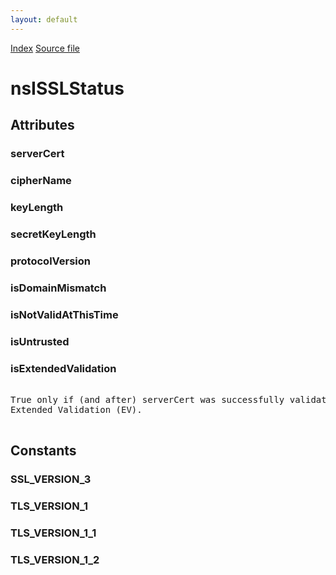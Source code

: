 ```yaml
---
layout: default
---
```

<div id='links'><a href="../index.html">Index</a>
<a href="http://dxr.mozilla.org/mozilla-central/source/security/manager/ssl/public/nsISSLStatus.idl">Source file</a>
</div>

# nsISSLStatus #

## Attributes ##

### serverCert ###

### cipherName ###

### keyLength ###

### secretKeyLength ###

### protocolVersion ###

### isDomainMismatch ###

### isNotValidAtThisTime ###

### isUntrusted ###

### isExtendedValidation ###
<pre>  
True only if (and after) serverCert was successfully validated as  
Extended Validation (EV).  
  
</pre>
## Constants ##

### SSL_VERSION_3 ###

### TLS_VERSION_1 ###

### TLS_VERSION_1_1 ###

### TLS_VERSION_1_2 ###
